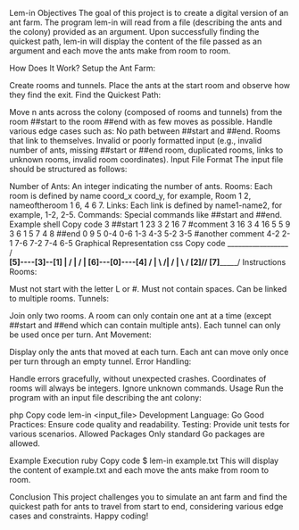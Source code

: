 Lem-in
Objectives
The goal of this project is to create a digital version of an ant farm. The program lem-in will read from a file (describing the ants and the colony) provided as an argument. Upon successfully finding the quickest path, lem-in will display the content of the file passed as an argument and each move the ants make from room to room.

How Does It Work?
Setup the Ant Farm:

Create rooms and tunnels.
Place the ants at the start room and observe how they find the exit.
Find the Quickest Path:

Move n ants across the colony (composed of rooms and tunnels) from the room ##start to the room ##end with as few moves as possible.
Handle various edge cases such as:
No path between ##start and ##end.
Rooms that link to themselves.
Invalid or poorly formatted input (e.g., invalid number of ants, missing ##start or ##end room, duplicated rooms, links to unknown rooms, invalid room coordinates).
Input File Format
The input file should be structured as follows:

Number of Ants: An integer indicating the number of ants.
Rooms: Each room is defined by name coord_x coord_y, for example, Room 1 2, nameoftheroom 1 6, 4 6 7.
Links: Each link is defined by name1-name2, for example, 1-2, 2-5.
Commands: Special commands like ##start and ##end.
Example
shell
Copy code
3
##start
1 23 3
2 16 7
#comment
3 16 3
4 16 5
5 9 3
6 1 5
7 4 8
##end
0 9 5
0-4
0-6
1-3
4-3
5-2
3-5
#another comment
4-2
2-1
7-6
7-2
7-4
6-5
Graphical Representation
css
Copy code
        _________________
       /                 \
  ____[5]----[3]--[1]     |
 /            |    /      |
[6]---[0]----[4]  /       |
 \   ________/|  /        |
  \ /        [2]/________/
  [7]_________/
Instructions
Rooms:

Must not start with the letter L or #.
Must not contain spaces.
Can be linked to multiple rooms.
Tunnels:

Join only two rooms.
A room can only contain one ant at a time (except ##start and ##end which can contain multiple ants).
Each tunnel can only be used once per turn.
Ant Movement:

Display only the ants that moved at each turn.
Each ant can move only once per turn through an empty tunnel.
Error Handling:

Handle errors gracefully, without unexpected crashes.
Coordinates of rooms will always be integers.
Ignore unknown commands.
Usage
Run the program with an input file describing the ant colony:

php
Copy code
lem-in <input_file>
Development
Language: Go
Good Practices: Ensure code quality and readability.
Testing: Provide unit tests for various scenarios.
Allowed Packages
Only standard Go packages are allowed.

Example Execution
ruby
Copy code
$ lem-in example.txt
This will display the content of example.txt and each move the ants make from room to room.

Conclusion
This project challenges you to simulate an ant farm and find the quickest path for ants to travel from start to end, considering various edge cases and constraints. Happy coding!